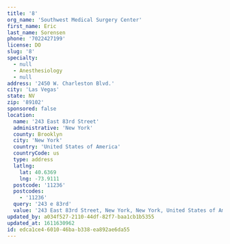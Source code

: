 ```yaml
---
title: '8'
org_name: 'Southwest Medical Surgery Center'
first_name: Eric
last_name: Sorensen
phone: '7022427199'
license: DO
slug: '8'
specialty:
  - null
  - Anesthesiology
  - null
address: '2450 W. Charleston Blvd.'
city: 'Las Vegas'
state: NV
zip: '89102'
sponsored: false
location:
  name: '243 East 83rd Street'
  administrative: 'New York'
  county: Brooklyn
  city: 'New York'
  country: 'United States of America'
  countryCode: us
  type: address
  latlng:
    lat: 40.6369
    lng: -73.9111
  postcode: '11236'
  postcodes:
    - '11236'
  query: '243 e 83rd'
  value: '243 East 83rd Street, New York, New York, United States of America'
updated_by: a034f527-2110-44df-82f7-baa1cb1b5355
updated_at: 1611630962
id: edca1ce4-6010-46ba-b338-ea892ae6da55
---
```

